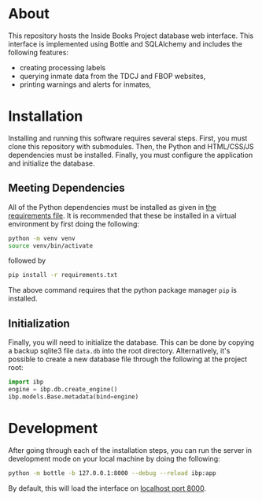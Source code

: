 # About
This repository hosts the Inside Books Project database web interface.
This interface is implemented using Bottle and SQLAlchemy and includes the following features:
  - creating processing labels
  - querying inmate data from the TDCJ and FBOP websites,
  - printing warnings and alerts for inmates,

# Installation
Installing and running this software requires several steps.
First, you must clone this repository with submodules.
Then, the Python and HTML/CSS/JS dependencies must be installed.
Finally, you must configure the application and initialize the database.

## Meeting Dependencies
All of the Python dependencies must be installed as given in [the requirements file](requirements.txt).
It is recommended that these be installed in a virtual environment by first doing the following:
```bash
python -m venv venv
source venv/bin/activate
```
followed by
```bash
pip install -r requirements.txt
```
The above command requires that the python package manager `pip` is installed.

## Initialization
Finally, you will need to initialize the database.
This can be done by copying a backup sqlite3 file `data.db` into the root directory.
Alternatively,
it's possible to create a new database file through the following at the project root:
```python
import ibp
engine = ibp.db.create_engine()
ibp.models.Base.metadata(bind=engine)
```

# Development
After going through each of the installation steps,
you can run the server in development mode on your local machine by doing the following:
```bash
python -m bottle -b 127.0.0.1:8000 --debug --reload ibp:app
```
By default, this will load the interface on [localhost port 8000](http://localhost:8000).
